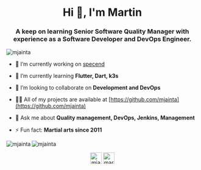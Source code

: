 <h1 align="center">Hi 👋, I'm Martin</h1>
<h3 align="center">A keep on learning Senior Software Quality Manager with experience as a Software Developer and DevOps Engineer.</h3>

<p align="left"> <img src="https://komarev.com/ghpvc/?username=mjainta" alt="mjainta" /> </p>

- 🔭 I’m currently working on [specend](https://github.com/mjainta/pizzaiolo-companion/)

- 🌱 I’m currently learning **Flutter, Dart, k3s**

- 👯 I’m looking to collaborate on **Development and DevOps**

- 👨‍💻 All of my projects are available at [https://github.com/mjainta](https://github.com/mjainta)

- 💬 Ask me about **Quality management, DevOps, Jenkins, Management**

- ⚡ Fun fact: **Martial arts since 2011**

<img align="left" src="https://github-readme-stats.vercel.app/api/top-langs/?username=mjainta&layout=compact&hide=html" alt="mjainta" />
<img align="center" src="https://github-readme-stats.vercel.app/api?username=mjainta&show_icons=true" alt="mjainta" />

<p align="center">
<a href="https://twitter.com/mjainta" target="blank"><img align="center" src="https://cdn.jsdelivr.net/npm/simple-icons@3.0.1/icons/twitter.svg" alt="mjainta" height="30" width="30" /></a>
<a href="https://linkedin.com/in/martin-jainta-b058b21b1" target="blank"><img align="center" src="https://cdn.jsdelivr.net/npm/simple-icons@3.0.1/icons/linkedin.svg" alt="martin jainta" height="30" width="30" /></a>
</p>
